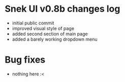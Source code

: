 # Snek UI v0.8b changes log
- initial public commit
- improved visual style of page
- added second section of main page
- added a barely working dropdown menu
# Bug fixes
- nothing here :<
